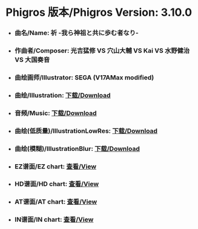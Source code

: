 
# Phigros 版本/Phigros Version:  3.10.0

- ### __曲名/Name:  祈 -我ら神祖と共に歩む者なり-__

- ### __作曲者/Composer:  光吉猛修 VS 穴山大輔 VS Kai VS 水野健治 VS 大国奏音__

- ### __曲绘画师/Illustrator:  SEGA (V17AMax modified)__

- ### __曲绘/Illustration:  [下载/Download](https://github.com/Po6647A/WebAssests/releases/download/3.10.0/1008.png)__

- ### __音频/Music:  [下载/Download](https://github.com/Po6647A/WebAssests/releases/download/3.10.0/1810.ogg)__

- ### __曲绘(低质量)/IllustrationLowRes:  [下载/Download](https://github.com/Po6647A/WebAssests/releases/download/3.10.0/1500.png)__

- ### __曲绘(模糊)/IllustrationBlur:  [下载/Download](https://github.com/Po6647A/WebAssests/releases/download/3.10.0/0)__


- ### __EZ谱面/EZ chart:  [查看/View](./EZ.json/index.html)__

- ### __HD谱面/HD chart:  [查看/View](./HD.json/index.html)__

- ### __AT谱面/AT chart:  [查看/View](./AT.json/index.html)__

- ### __IN谱面/IN chart:  [查看/View](./IN.json/index.html)__
